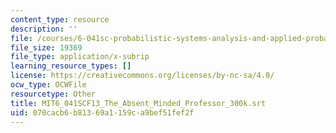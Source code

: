 ```yaml
---
content_type: resource
description: ''
file: /courses/6-041sc-probabilistic-systems-analysis-and-applied-probability-fall-2013/070cacb6b81369a1159ca9bef51fef2f_MIT6_041SCF13_The_Absent_Minded_Professor_300k.srt
file_size: 19369
file_type: application/x-subrip
learning_resource_types: []
license: https://creativecommons.org/licenses/by-nc-sa/4.0/
ocw_type: OCWFile
resourcetype: Other
title: MIT6_041SCF13_The_Absent_Minded_Professor_300k.srt
uid: 070cacb6-b813-69a1-159c-a9bef51fef2f
---
```

